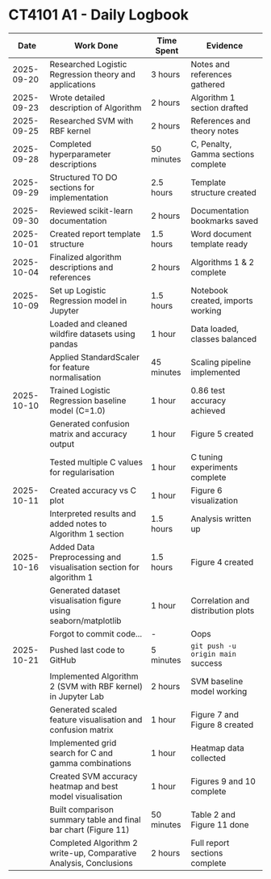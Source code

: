 # CT4101 A1 - Daily Logbook

| Date       | Work Done                                                          | Time Spent  | Evidence                              |
|------------|-------------------------------------------------------------------|-------------|---------------------------------------|
| 2025-09-20 | Researched Logistic Regression theory and applications            | 3 hours     | Notes and references gathered         |
| 2025-09-23 | Wrote detailed description of Algorithm                            | 2 hours     | Algorithm 1 section drafted           |
| 2025-09-25 | Researched SVM with RBF kernel                                     | 2 hours     | References and theory notes           |
| 2025-09-28 | Completed hyperparameter descriptions                              | 50 minutes  | C, Penalty, Gamma sections complete   |
| 2025-09-29 | Structured TO DO sections for implementation                       | 2.5 hours   | Template structure created            |
| 2025-09-30 | Reviewed scikit-learn documentation                                | 2 hours     | Documentation bookmarks saved         |
| 2025-10-01 | Created report template structure                                  | 1.5 hours   | Word document template ready          |
| 2025-10-04 | Finalized algorithm descriptions and references                    | 2 hours     | Algorithms 1 & 2 complete             |
| 2025-10-09 | Set up Logistic Regression model in Jupyter                        | 1.5 hours   | Notebook created, imports working     |
|            | Loaded and cleaned wildfire datasets using pandas                  | 1 hour      | Data loaded, classes balanced         |
|            | Applied StandardScaler for feature normalisation                   | 45 minutes  | Scaling pipeline implemented          |
| 2025-10-10 | Trained Logistic Regression baseline model (C=1.0)                 | 1 hour      | 0.86 test accuracy achieved           |
|            | Generated confusion matrix and accuracy output                     | 1 hour      | Figure 5 created                      |
|            | Tested multiple C values for regularisation                        | 1 hour      | C tuning experiments complete         |
| 2025-10-11 | Created accuracy vs C plot                                         | 1 hour      | Figure 6 visualization                |
|            | Interpreted results and added notes to Algorithm 1 section         | 1.5 hours   | Analysis written up                   |
| 2025-10-16 | Added Data Preprocessing and visualisation section for algorithm 1 | 1.5 hours   | Figure 4 created                      |
|            | Generated dataset visualisation figure using seaborn/matplotlib    | 1 hour      | Correlation and distribution plots    |
|            | Forgot to commit code...                                           | -           | Oops                                  |
| 2025-10-21 | Pushed last code to GitHub                                         | 5 minutes   | `git push -u origin main` success     |
|            | Implemented Algorithm 2 (SVM with RBF kernel) in Jupyter Lab       | 2 hours     | SVM baseline model working            |
|            | Generated scaled feature visualisation and confusion matrix        | 1 hour      | Figure 7 and Figure 8 created         |
|            | Implemented grid search for C and gamma combinations               | 1 hour      | Heatmap data collected                |
|            | Created SVM accuracy heatmap and best model visualisation          | 1 hour      | Figures 9 and 10 complete             |
|            | Built comparison summary table and final bar chart (Figure 11)     | 50 minutes  | Table 2 and Figure 11 done            |
|            | Completed Algorithm 2 write-up, Comparative Analysis, Conclusions  | 2 hours     | Full report sections complete         |